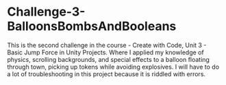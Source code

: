 # Challenge-3-BalloonsBombsAndBooleans
 This is the second challenge in the course - Create with Code, Unit 3 - Basic Jump Force in Unity Projects. Where I applied my knowledge of physics, scrolling backgrounds, and special effects to a balloon floating through town, picking up tokens while avoiding explosives. I will have to do a lot of troubleshooting in this project because it is riddled with errors. 
